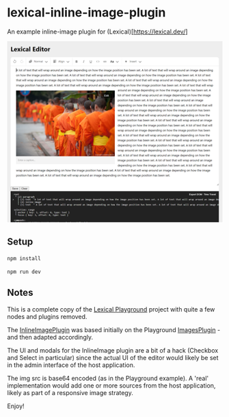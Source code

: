 # lexical-inline-image-plugin

An example inline-image plugin for (Lexical)[https://lexical.dev/]

![screenshot of Lexical editor inline image plugin](https://github.com/infonomic/lexical-inline-image-plugin/blob/main/screenshot.png?raw=true)

## Setup
`npm install`

`npm run dev`

## Notes

This is a complete copy of the [Lexical Playground](https://github.com/facebook/lexical/tree/main/packages/lexical-playground) project with quite a few nodes and plugins removed.

The [InlineImagePlugin](https://github.com/infonomic/lexical-inline-image-plugin/tree/main/src/plugins/InlineImagePlugin) was based initially on the Playground [ImagesPlugin](https://github.com/facebook/lexical/tree/main/packages/lexical-playground/src/plugins/ImagesPlugin) - and then adapted accordingly.

The UI and modals for the InlineImage plugin are a bit of a hack (Checkbox and Select in particular) since the actual UI of the editor would likely be set in the admin interface of the host application.

The img src is base64 encoded (as in the Playground example). A 'real' implementation would add one or more sources from the host application, likely as part of a responsive image strategy.

Enjoy!
